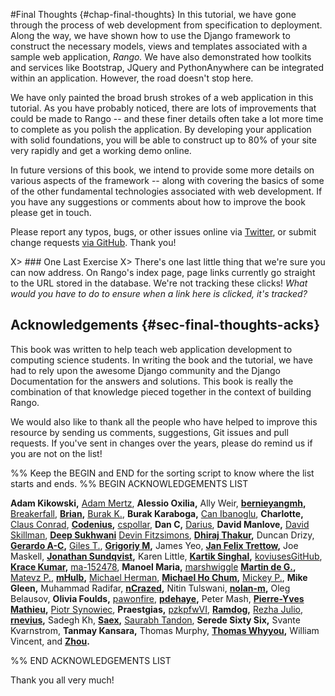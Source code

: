 #Final Thoughts {#chap-final-thoughts}
In this tutorial, we have gone through the process of web development from specification to deployment. Along the way, we have shown how to use the Django framework to construct the necessary models, views and templates associated with a sample web application, *Rango.* We have also demonstrated how toolkits and services like Bootstrap, JQuery and PythonAnywhere can be integrated within an application. However, the road doesn't stop here.

We have only painted the broad brush strokes of a web application in this tutorial. As you have probably noticed, there are lots of improvements that could be made to Rango -- and these finer details often take a lot more time to complete as you polish the application. By developing your application with solid foundations, you will be able to construct up to 80% of your site very rapidly and get a working demo online.

In future versions of this book, we intend to provide some more details on various aspects of the framework -- along with covering the basics of some of the other fundamental technologies associated with web development. If you have any suggestions or comments about how to improve the book please get in touch.

Please report any typos, bugs, or other issues online via [Twitter](https://twitter.com/tangowithdjango), or submit change requests [via GitHub](https://github.com/leifos/tango_with_django_2). Thank you!

X> ### One Last Exercise
X> There's one last little thing that we're sure you can now address. On Rango's index page, page links currently go straight to the URL stored in the database. We're not tracking these clicks! *What would you have to do to ensure when a link here is clicked, it's tracked?*

## Acknowledgements {#sec-final-thoughts-acks}
This book was written to help teach web application development to computing science students. In writing the book and the tutorial, we have had to rely upon the awesome Django community and the Django Documentation for the answers and solutions. This book is really the combination of that knowledge pieced together in the context of building Rango. 

We would also like to thank all the people who have helped to improve this resource by sending us comments, suggestions, Git issues and pull requests. If you've sent in changes over the years, please do remind us if you are not on the list! 

%% Keep the BEGIN and END for the sorting script to know where the list starts and ends.
%% BEGIN ACKNOWLEDGEMENTS LIST

**Adam Kikowski,**
[Adam Mertz](https://github.com/Amertz08),
**Alessio Oxilia,**
Ally Weir,
**[bernieyangmh](https://github.com/bernieyangmh),**
[Breakerfall](https://github.com/breakerfall),
**[Brian](https://github.com/flycal6),**
[Burak K.](https://github.com/McMutton),
**Burak Karaboga,**
[Can Ibanoglu](https://github.com/canibanoglu),
**Charlotte,**
[Claus Conrad](https://github.com/cconrad),
**[Codenius](https://twitter.com/Codenius),**
[cspollar](https://github.com/cspollar),
**Dan C,**
[Darius](https://github.com/dariushazimi),
**David Manlove,**
[David Skillman](https://github.com/reggaedit),
**[Deep Sukhwani](https://github.com/ProProgrammer)**
[Devin Fitzsimons](https://github.com/aisflat439),
**[Dhiraj Thakur](https://github.com/dhirajt),**
Duncan Drizy,
**[Gerardo A-C](https://github.com/gerac83),**
[Giles T.](https://github.com/gpjt),
**[Grigoriy M](https://github.com/GriMel),**
James Yeo,
**[Jan Felix Trettow](https://twitter.com/JanFelixTrettow),**
Joe Maskell,
**[Jonathan Sundqvist](https://github.com/jonathan-s),**
Karen Little,
**[Kartik Singhal](https://github.com/k4rtik),**
[koviusesGitHub](https://github.com/koviusesGitHub),
**[Krace Kumar](https://github.com/kracekumar),**
[ma-152478](https://github.com/ma-152478),
**Manoel Maria,**
[marshwiggle](https://github.com/marshwiggle)
**[Martin de G.](https://github.com/martindegroot),**
[Matevz P.](https://github.com/matonsjojc),
**[mHulb](https://github.com/mHulb),**
[Michael Herman](https://github.com/mjhea0),
**[Michael Ho Chum](https://github.com/michaelchum),**
[Mickey P.](https://github.com/mickeypash),
**Mike Gleen,**
Muhammad Radifar,
**[nCrazed](https://github.com/nCrazed),**
Nitin Tulswani,
**[nolan-m](https://github.com/nolan-m),**
Oleg Belausov,
**Olivia Foulds,**
[pawonfire](https://github.com/pawonfire),
**[pdehaye](https://github.com/pdehaye),**
Peter Mash,
**[Pierre-Yves Mathieu](https://github.com/pywebdesign),**
[Piotr Synowiec](https://holysheep.co/),
**Praestgias,**
[pzkpfwVI](https://github.com/pzkpfwVI),
**[Ramdog](https://github.com/ramdog),**
[Rezha Julio](https://github.com/kimiamania),
**[rnevius](https://github.com/rnevius),**
Sadegh Kh,
**[Saex](https://github.com/SaeX),**
[Saurabh Tandon](https://twitter.com/saurabhtand),
**Serede Sixty Six,**
Svante Kvarnstrom,
**Tanmay Kansara,**
Thomas Murphy,
**[Thomas Whyyou](https://twitter.com/thomaswhyyou),**
William Vincent, and
**[Zhou](https://github.com/AugustLONG).**


%% END ACKNOWLEDGEMENTS LIST

Thank you all very much!
